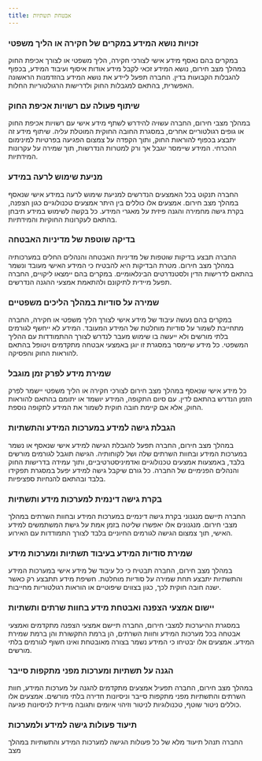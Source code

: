 ```yaml
---
title: אבטחת תשתיות
---
```


### **זכויות נושא המידע במקרים של חקירה או הליך משפטי**
במקרים בהם נאסף מידע אישי לצורכי חקירה, הליך משפטי או לצורך אכיפת החוק במהלך מצב חירום, נושא המידע זכאי לקבל מידע אודות איסוף ועיבוד המידע, בכפוף להגבלות הקבועות בדין. החברה תפעל ליידע את נושא המידע בהזדמנות הראשונה האפשרית, בהתאם למגבלות החוק ולדרישות הרגולטוריות החלות.

### **שיתוף פעולה עם רשויות אכיפת החוק**
במהלך מצבי חירום, החברה עשויה להידרש לשתף מידע אישי עם רשויות אכיפת החוק או גופים רגולטוריים אחרים, במסגרת החובה החוקית המוטלת עליה. שיתוף מידע זה יתבצע בכפוף להוראות החוק, ותוך הקפדה על צמצום הפגיעה בפרטיות למינימום ההכרחי. המידע שיימסר יוגבל אך ורק למטרות הנדרשות, תוך שמירה על עקרונות המידתיות.

### **מניעת שימוש לרעה במידע**
החברה תנקוט בכל האמצעים הנדרשים למניעת שימוש לרעה במידע אישי שנאסף במהלך מצב חירום. אמצעים אלו כוללים בין היתר אמצעים טכנולוגיים כגון הצפנה, בקרת גישה מחמירה והגנה פיזית על מאגרי המידע. כל בקשה לשימוש במידע תיבחן בהתאם לעקרונות החוקיות והמידתיות.

### **בדיקה שוטפת של מדיניות האבטחה**
החברה תבצע בדיקות שוטפות של מדיניות האבטחה והנהלים החלים במערכותיה במהלך מצב חירום. מטרת הבדיקות היא להבטיח כי המידע האישי מעובד ונשמר בהתאם לדרישות הדין ולסטנדרטים הבינלאומיים. במקרים בהם יימצאו ליקויים, החברה תפעל מיידית לתיקונם ולהתאמת אמצעי ההגנה הנדרשים.

### **שמירה על סודיות במהלך הליכים משפטיים**
במקרים בהם נעשה עיבוד של מידע אישי לצורך הליך משפטי או חקירה, החברה מתחייבת לשמור על סודיות מוחלטת של המידע המעובד. המידע לא ייחשף לגורמים בלתי מורשים ולא ייעשה בו שימוש מעבר לנדרש לצורך ההתמודדות עם ההליך המשפטי. כל מידע שיימסר במסגרת זו יוגן באמצעי אבטחה מתקדמים ויטופל בהתאם להוראות החוק והפסיקה.

### **שמירת מידע לפרק זמן מוגבל**
כל מידע אישי שנאסף במהלך מצב חירום לצורכי חקירה או הליך משפטי יישמר לפרק הזמן הנדרש בהתאם לדין. עם סיום התקופה, המידע יושמד או יתומם בהתאם להוראות החוק, אלא אם קיימת חובה חוקית לשמור את המידע לתקופה נוספת.

### **הגבלת גישה למידע במערכות המידע והתשתיות**
במהלך מצב חירום, החברה תפעל להגבלת הגישה למידע אישי שנאסף או נשמר במערכות המידע ובחוות השרתים שלה ושל לקוחותיה. הגישה תוגבל לגורמים מורשים בלבד, באמצעות אמצעים טכנולוגיים ואדמיניסטרטיביים, ותוך עמידה בדרישות החוק והנהלים הפנימיים של החברה. כל גורם שיקבל גישה למידע יפעל במסגרת תפקידו בלבד ובהתאם להנחיות ספציפיות.

### **בקרת גישה דינמית למערכות מידע ותשתיות**
החברה תיישם מנגנוני בקרת גישה דינמיים במערכות המידע ובחוות השרתים במהלך מצבי חירום. מנגנונים אלו יאפשרו שליטה בזמן אמת על גישת המשתמשים למידע האישי, תוך צמצום הגישה לגורמים החיוניים בלבד לצורך התמודדות עם האירוע.

### **שמירת סודיות המידע בעיבוד תשתיות ומערכות מידע**
במהלך מצב חירום, החברה תבטיח כי כל עיבוד של מידע אישי במערכות המידע והתשתיות יתבצע תחת שמירה על סודיות מוחלטת. חשיפת מידע תתבצע רק כאשר ישנה חובה חוקית לכך, כגון בצווים שיפוטיים או הוראות רגולטוריות מחייבות.

### **יישום אמצעי הצפנה ואבטחת מידע בחוות שרתים ותשתיות**
במסגרת ההיערכות למצבי חירום, החברה תיישם אמצעי הצפנה מתקדמים ואמצעי אבטחה בכל מערכות המידע וחוות השרתים, הן ברמת התקשורת והן ברמת שמירת המידע. אמצעים אלו יבטיחו כי המידע נשמר בצורה מאובטחת ואינו חשוף לגורמים בלתי מורשים.

### **הגנה על תשתיות ומערכות מפני מתקפות סייבר**
במהלך מצב חירום, החברה תפעיל אמצעים מתקדמים להגנה על מערכות המידע, חוות השרתים והתשתיות מפני מתקפות סייבר וניסיונות חדירה בלתי מורשים. אמצעים אלו כוללים ניטור שוטף, טכנולוגיות לניטור וזיהוי איומים ותגובה מיידית לניסיונות פגיעה.

### **תיעוד פעולות גישה למידע ולמערכות**
החברה תנהל תיעוד מלא של כל פעולות הגישה למערכות המידע והתשתיות במהלך מצב
